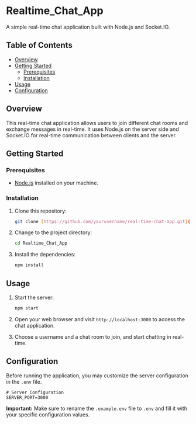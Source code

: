 # Realtime_Chat_App

A simple real-time chat application built with Node.js and Socket.IO.

## Table of Contents

- [Overview](#overview)
- [Getting Started](#getting-started)
  - [Prerequisites](#prerequisites)
  - [Installation](#installation)
- [Usage](#usage)
- [Configuration](#configuration)

## Overview

This real-time chat application allows users to join different chat rooms and exchange messages in real-time. It uses Node.js on the server side and Socket.IO for real-time communication between clients and the server.

## Getting Started

### Prerequisites

- [Node.js](https://nodejs.org/) installed on your machine.

### Installation

1. Clone this repository:

   ```bash
   git clone [https://github.com/yourusername/real-time-chat-app.git](https://github.com/BishoySedra/Realtime_Chat_App.git)
   ```

2. Change to the project directory:

   ```bash
   cd Realtime_Chat_App
   ```

3. Install the dependencies:

   ```bash
   npm install
   ```

## Usage

1. Start the server:

   ```bash
   npm start
   ```

2. Open your web browser and visit `http://localhost:3000` to access the chat application.

3. Choose a username and a chat room to join, and start chatting in real-time.

## Configuration

Before running the application, you may customize the server configuration in the `.env` file.

```plaintext
# Server Configuration
SERVER_PORT=3000
```

**Important:** Make sure to rename the `.example.env` file to `.env` and fill it with your specific configuration values.

